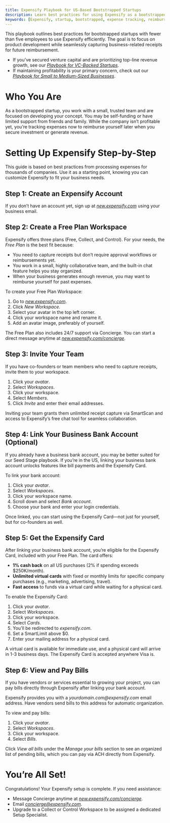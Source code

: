```yaml
---
title: Expensify Playbook for US-Based Bootstrapped Startups
description: Learn best practices for using Expensify as a bootstrapped startup with fewer than five employees.
keywords: [Expensify, startup, bootstrapped, expense tracking, reimbursement, workspace]
---
```

<div id="expensify-classic" markdown="1">
  
This playbook outlines best practices for bootstrapped startups with fewer than five employees to use Expensify efficiently. The goal is to focus on product development while seamlessly capturing business-related receipts for future reimbursement.

- If you've secured venture capital and are prioritizing top-line revenue growth, see our *[Playbook for VC-Backed Startups](https://help.expensify.com/articles/playbooks/Expensify-Playbook-for-US-based-VC-Backed-Startups)*.
- If maintaining profitability is your primary concern, check out our *[Playbook for Small to Medium-Sized Businesses](https://help.expensify.com/articles/playbooks/Expensify-Playbook-for-Small-to-Medium-Sized-Businesses)*.

# Who You Are
As a bootstrapped startup, you work with a small, trusted team and are focused on developing your concept. You may be self-funding or have limited support from friends and family. While the company isn’t profitable yet, you’re tracking expenses now to reimburse yourself later when you secure investment or generate revenue.

# Setting Up Expensify Step-by-Step
This guide is based on best practices from processing expenses for thousands of companies. Use it as a starting point, knowing you can customize Expensify to fit your business needs.

## Step 1: Create an Expensify Account
If you don’t have an account yet, sign up at *[new.expensify.com](https://new.expensify.com)* using your business email.

## Step 2: Create a Free Plan Workspace
Expensify offers three plans (Free, Collect, and Control). For your needs, the *Free Plan* is the best fit because:

- You need to capture receipts but don’t require approval workflows or reimbursements yet.
- You work in a small, highly collaborative team, and the built-in chat feature helps you stay organized.
- When your business generates enough revenue, you may want to reimburse yourself for past expenses.

To create your Free Plan Workspace:

1. Go to *[new.expensify.com](https://new.expensify.com)*.
2. Click *New Workspace*.
3. Select your avatar in the top left corner.
4. Click your workspace name and rename it.
5. Add an avatar image, preferably of yourself.

The Free Plan also includes 24/7 support via Concierge. You can start a direct message anytime at *[new.expensify.com/concierge](https://new.expensify.com/concierge)*.

## Step 3: Invite Your Team
If you have co-founders or team members who need to capture receipts, invite them to your workspace.

1. Click your *avatar*.
2. Select *Workspaces*.
3. Click your workspace.
4. Select *Members*.
5. Click *Invite* and enter their email addresses.

Inviting your team grants them unlimited receipt capture via SmartScan and access to Expensify’s free chat tool for seamless collaboration.

## Step 4: Link Your Business Bank Account (Optional)
If you already have a business bank account, you may be better suited for our Seed Stage playbook. If you’re in the US, linking your business bank account unlocks features like bill payments and the Expensify Card.

To link your bank account:

1. Click your *avatar*.
2. Select *Workspaces*.
3. Click your workspace name.
4. Scroll down and select *Bank account*.
5. Choose your bank and enter your login credentials.

Once linked, you can start using the Expensify Card—not just for yourself, but for co-founders as well.

## Step 5: Get the Expensify Card
After linking your business bank account, you’re eligible for the Expensify Card, included with your Free Plan. The card offers:

- **1% cash back** on all US purchases (2% if spending exceeds $250K/month).
- **Unlimited virtual cards** with fixed or monthly limits for specific company purchases (e.g., marketing, advertising, travel).
- **Fast access** to funds via a virtual card while waiting for a physical card.

To enable the Expensify Card:

1. Click your *avatar*.
2. Select *Workspaces*.
3. Click your workspace.
4. Select *Cards*.
5. You’ll be redirected to *expensify.com*.
6. Set a SmartLimit above $0.
7. Enter your mailing address for a physical card.

A virtual card is available for immediate use, and a physical card will arrive in 1-3 business days. The Expensify Card is accepted anywhere Visa is.

## Step 6: View and Pay Bills
If you have vendors or services essential to growing your project, you can pay bills directly through Expensify after linking your bank account.

Expensify provides you with a *_yourdomain.com@expensify.com_* email address. Have vendors send bills to this address for automatic organization.

To view and pay bills:

1. Click your *avatar*.
2. Select *Workspaces*.
3. Click your workspace.
4. Select *Bills*.

Click *View all bills* under the *Manage your bills* section to see an organized list of pending bills, which you can pay via ACH directly from Expensify.

# You’re All Set!
Congratulations! Your Expensify setup is complete. If you need assistance:

- Message Concierge anytime at *[new.expensify.com/concierge](https://new.expensify.com/concierge)*.
- Email *concierge@expensify.com*.
- Upgrade to a Collect or Control Workspace to be assigned a dedicated Setup Specialist.

</div>
